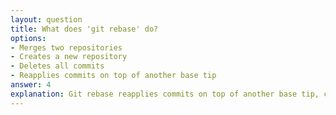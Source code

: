 ```yaml
---
layout: question
title: What does 'git rebase' do?
options:
- Merges two repositories
- Creates a new repository
- Deletes all commits
- Reapplies commits on top of another base tip
answer: 4
explanation: Git rebase reapplies commits on top of another base tip, creating a linear project history. It's an alternative to merging that results in a cleaner commit history.
---
```

